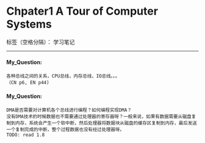 <!--
 * @Author: benjixu 459547070@qq.com
 * @Date: 2023-05-15 15:34:58
 * @LastEditors: benjixu 459547070@qq.com
 * @LastEditTime: 2023-05-18 14:21:04
 * @FilePath: /csapp/Part0_Chapter1/Chapter1.md
 * @Description: 这是默认设置,请设置`customMade`, 打开koroFileHeader查看配置 进行设置: https://github.com/OBKoro1/koro1FileHeader/wiki/%E9%85%8D%E7%BD%AE
-->

# Chpater1 A Tour of Computer Systems

标签（空格分隔）： 学习笔记

---

#### My_Question:

    各种总线之间的关系，CPU总线，内存总线，IO总线。。。
    （CN p6, EN p44)

#### My_Question:

    DMA是否需要对计算机各个总线进行编程？如何编程实现DMA？
    没有DMA技术的时候数据也不需要通过处理器的寄存器呀？一般来说，如果有数据需要从磁盘复制到内存，系统会产生一个软中断，然后处理器将数据块从磁盘的缓存区复制到内存，最后发送一个复制完成的中断，整个过程数据也没有经过处理器呀。
    TODO: read 1.8
    

